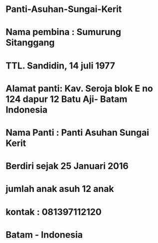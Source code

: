 # Panti-Asuhan-Sungai-Kerit

# Nama pembina : Sumurung Sitanggang
# TTL. Sandidin, 14 juli 1977
# Alamat panti: Kav. Seroja blok E no 124 dapur 12 Batu Aji- Batam Indonesia
# Nama Panti : Panti Asuhan Sungai Kerit
# Berdiri sejak 25 Januari 2016
# jumlah anak asuh 12 anak
# kontak : 081397112120
# Batam - Indonesia
